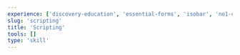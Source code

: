 ```yaml
---
experience: ['discovery-education', 'essential-forms', 'isobar', 'no1-cooperative', 'skyspecs']
slug: 'scripting'
title: 'Scripting'
tools: []
type: 'skill'
---
```

